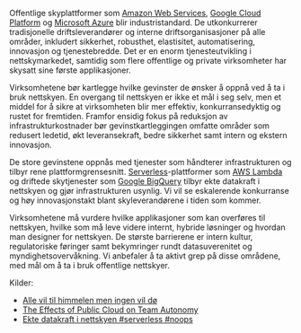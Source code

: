 Offentlige skyplattformer som [Amazon Web Services](https://aws.amazon.com/), [Google Cloud Platform](https://cloud.google.com/) og [Microsoft Azure](https://azure.microsoft.com/) blir industristandard. De utkonkurrerer tradisjonelle driftsleverandører og interne driftsorganisasjoner på alle områder, inkludert sikkerhet, robusthet, elastisitet, automatisering, innovasjon og tjenestebredde. Det er en enorm tjenesteutvikling i nettskymarkedet, samtidig som flere offentlige og private virksomheter har skysatt sine første applikasjoner.

Virksomhetene bør kartlegge hvilke gevinster de ønsker å oppnå ved å ta i bruk nettskyen. En overgang til nettskyen er ikke et mål i seg selv, men et middel for å sikre at virksomheten blir mer effektiv, konkurransedyktig og rustet for fremtiden. Framfor ensidig fokus på reduksjon av infrastrukturkostnader bør gevinstkartleggingen omfatte områder som redusert ledetid, økt leveransekraft, bedre sikkerhet samt intern og ekstern innovasjon.

De store gevinstene oppnås med tjenester som håndterer infrastrukturen og tilbyr rene plattformgrensesnitt. [Serverless](https://radar.bekk.no/tech2018/arkitektur-og-plattform/serverless)-plattformer som [AWS Lambda](https://aws.amazon.com/lambda/) og driftede skytjenester som [Google BigQuery](https://cloud.google.com/bigquery/) tilbyr ekte datakraft i nettskyen og gjør infrastrukturen usynlig. Vi vil se eskalerende konkurranse og høy innovasjonstakt blant skyleverandørene i tiden som kommer.

Virksomhetene må vurdere hvilke applikasjoner som kan overføres til nettskyen, hvilke som må leve videre internt, hybride løsninger og hvordan man designer for nettskyen. De største barrierene er intern kultur, regulatoriske føringer samt bekymringer rundt datasuverenitet og myndighetsovervåkning. Vi anbefaler å ta aktivt grep på disse områdene, med mål om å ta i bruk offentlige nettskyer.

Kilder:
- [Alle vil til himmelen men ingen vil dø](https://blogg.bekk.no/alle-vil-til-himmelen-men-ingen-vil-d%C3%B8-9b4cade51d01)
- [The Effects of Public Cloud on Team Autonomy](https://blogg.bekk.no/the-effects-of-public-cloud-on-team-autonomy-f5b1d22cef87)
- [Ekte datakraft i nettskyen #serverless #noops](https://blogg.bekk.no/ekte-datakraft-i-nettskyen-serverless-noops-87bc93bf001c)